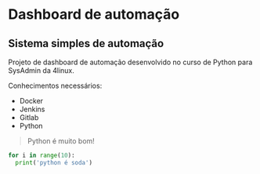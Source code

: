 # Dashboard de automação

## Sistema simples de automação

Projeto de dashboard de automação desenvolvido no curso de Python para SysAdmin da 4linux.

Conhecimentos necessários:

- Docker
- Jenkins
- Gitlab
- Python


> Python é muito bom!

``` python
for i in range(10):
  print('python é soda')
```